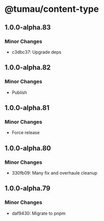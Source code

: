 # @tumau/content-type

## 1.0.0-alpha.83

### Minor Changes

- c3dbc37: Upgrade deps

## 1.0.0-alpha.82

### Minor Changes

- Publish

## 1.0.0-alpha.81

### Minor Changes

- Force release

## 1.0.0-alpha.80

### Minor Changes

- 330fb09: Many fix and overhaule cleanup

## 1.0.0-alpha.79

### Minor Changes

- daf9430: Migrate to pnpm
